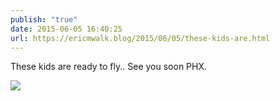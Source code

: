 ```yaml
---
publish: "true"
date: 2015-06-05 16:40:25
url: https://ericmwalk.blog/2015/06/05/these-kids-are.html
---
```


These kids are ready to fly.. See you soon PHX.

![](https://ericmwalk.blog/uploads/2022/ded4183b40.jpg)